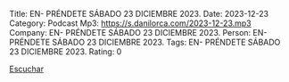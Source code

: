 Title: EN- PRÉNDETE SÁBADO 23 DICIEMBRE 2023.
Date: 2023-12-23
Category: Podcast
Mp3: https://s.danilorca.com/2023-12-23.mp3
Company: EN- PRÉNDETE SÁBADO 23 DICIEMBRE 2023.
Person: EN- PRÉNDETE SÁBADO 23 DICIEMBRE 2023.
Tags: EN- PRÉNDETE SÁBADO 23 DICIEMBRE 2023.
Rating: 0

<a href="https://s.danilorca.com/2023-12-23.mp3" type="audio/mpeg">
Escuchar
</a>
